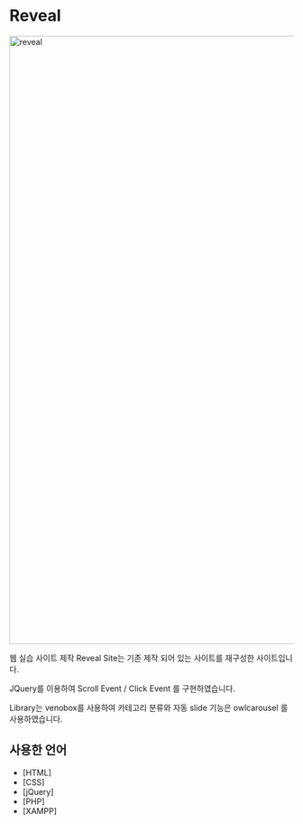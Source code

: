 # Reveal

<img width="1077" alt="reveal" src="https://user-images.githubusercontent.com/84562720/125008153-df408680-e09c-11eb-848f-adb4aa16b305.png">


웹 실습 사이트 제작
Reveal Site는 기존 제작 되어 있는 사이트를 재구성한 사이트입니다.

JQuery를 이용하여 Scroll Event / Click Event 를 구현하였습니다.

Library는 venobox를 사용하여 카테고리 분류와 자동 slide 기능은 owlcarousel 를 사용하였습니다.

## 사용한 언어

- [HTML]
- [CSS]
- [jQuery]
- [PHP]
- [XAMPP]
